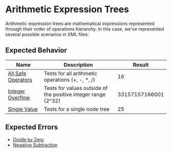 # Arithmetic Expression Trees

Arithmetic expression trees are mathematical expressions represented
through their order of operations hierarchy. In this case, we've
represented several possible scenarios in XML files:

## Expected Behavior

| Name | Description | Result |
|------|-------------|--------|
| [All Safe Operators](all-safe-operations-tree.xml) | Tests for all arithmetic operations (+, -, \*, /) | 16 |
| [Integer Overflow](int-overflow-tree.xml) | Tests for values outside of the positive integer range (2^32) | 33157157166001 |
| [Single Value](single-value-tree.xml) | Tests for a single node tree | 25 |

## Expected Errors

- [Divide by Zero](divide-by-zero-tree.xml)
- [Negative Subtraction](negative-subtraction-tree.xml)
